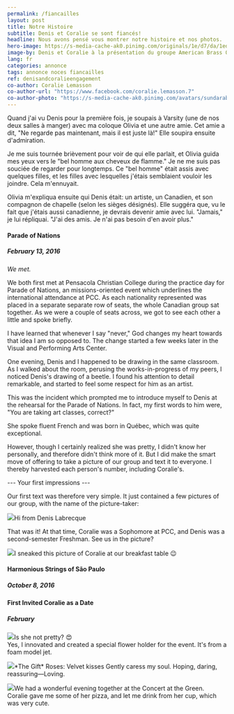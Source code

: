 ```yaml
---
permalink: /fiancailles
layout: post
title: Notre Histoire
subtitle: Denis et Coralie se sont fiancés!
headline: Nous avons pensé vous montrer notre histoire et nos photos.
hero-image: https://s-media-cache-ak0.pinimg.com/originals/1e/d7/da/1ed7dad094f2a26e7096baee66dd7f37.jpg
image-by: Denis et Coralie à la présentation du groupe American Brass Quintet pour les arts fins      
lang: fr
categories: annonce
tags: annonce noces fiancailles
ref: denisandcoralieengagement
co-author: Coralie Lemasson
co-author-url: "https://www.facebook.com/coralie.lemasson.7"
co-author-photo: "https://s-media-cache-ak0.pinimg.com/avatars/sundarabheriya_1468177840_280.jpg"
---
```

<p class="coralie-texting">Quand j'ai vu Denis pour la première fois, je soupais à Varsity (une de nos deux salles à manger) avec ma coloque Olivia et une autre amie. Cet amie a dit, "Ne regarde pas maintenant, mais il est juste là!" Elle soupira ensuite d'admiration.</p>
<p class="coralie-texting">Je me suis tournée brièvement pour voir de qui elle parlait, et Olivia guida mes yeux vers le "bel homme aux cheveux de flamme." Je ne me suis pas souciée de regarder pour longtemps. Ce "bel homme" était assis avec quelques filles, et les filles avec lesquelles j'étais semblaient vouloir les joindre. Cela m'ennuyait.</p>
<p class="coralie-texting">Olivia m'expliqua ensuite qui Denis était: un artiste, un Canadien, et son compagnon de chapelle (selon les sièges désignés). Elle suggéra que, vu le fait que j'étais aussi canadienne, je devrais devenir amie avec lui. "Jamais," je lui répliquai. "J'ai des amis. Je n'ai pas besoin d'en avoir plus."</p>

<h4>Parade of Nations</h4>
<h5>February 13, 2016</h5>
<p><em>We met.</em></p>
We both first met at Pensacola Christian College during the practice day for Parade of Nations, an missions-oriented event which underlines the international attendance at PCC. As each nationality represented was placed in a separate separate row of seats, the whole Canadian group sat together. As we were a couple of seats across, we got to see each other a little and spoke briefly.

<p class="coralie-texting">I have learned that whenever I say "never," God changes my heart towards that idea I am so opposed to. The change started a few weeks later in the Visual and Performing Arts Center.</p>
<p class="coralie-texting">One evening, Denis and I happened to be drawing in the same classroom. As I walked about the room, perusing the works-in-progress of my peers, I noticed Denis's drawing of a beetle. I found his attention to detail remarkable, and started to feel some respect for him as an artist.</p>
<p class="coralie-texting">This was the incident which prompted me to introduce myself to Denis at the rehearsal for the Parade of Nations. In fact, my first words to him were, "You are taking art classes, correct?"</p>

<p class="denis-texting">She spoke fluent French and was born in Québec, which was quite exceptional.</p>
<p class="denis-texting">However, though I certainly realized she was pretty, I didn't know her personally, and therefore didn't think more of it. But I did make the smart move of offering to take a picture of our group and text it to everyone. I thereby harvested each person's number, including Coralie's.</p>
<p class="coralie-texting">--- Your first impressions ---</p>

Our first text was therefore very simple. It just contained a few pictures of our group, with the name of the picture-taker:

<p class="denis-texting"><img src="https://s-media-cache-ak0.pinimg.com/originals/1b/4b/89/1b4b898d9c09b4531672c535f1ee9148.jpg" />Hi from Denis Labrecque</p>

That was it! At that time, Coralie was a Sophomore at PCC, and Denis was a second-semester Freshman. See us in the picture?

<p class="denis-texting"><img src="https://s-media-cache-ak0.pinimg.com/originals/f4/52/de/f452de2dfa1cb2c2d480db27394b0e85.jpg" />I sneaked this picture of Coralie at our breakfast table 😉</p>

<h4>Harmonious Strings of São Paulo</h4>
<h5>October 8, 2016</h5>

<h4>First Invited Coralie as a Date</h4>
<h5>February</h5>

<p class="denis-texting"><img src="https://s-media-cache-ak0.pinimg.com/originals/f2/00/08/f200080ba0ebe9f2ad6b66ca4df55334.jpg" />Is she not pretty? 😍<br />Yes, I innovated and created a special flower holder for the event. It's from a foam model jet.</p>

<p class="coralie-texting"><img src="https://s-media-cache-ak0.pinimg.com/originals/cb/91/3c/cb913c756e983fcb2122c7ad63b01972.jpg" />*The Gift*
Roses:
Velvet kisses
Gently caress my soul.
Hoping, daring, reassuring&mdash;Loving.</p>

<p class="denis-texting"><img src="https://s-media-cache-ak0.pinimg.com/originals/39/d3/37/39d337f6742add2b5086aacec4692e1f.jpg" />We had a wonderful evening together at the Concert at the Green.<br />Coralie gave me some of her pizza, and let me drink from her cup, which was very cute.</p>
